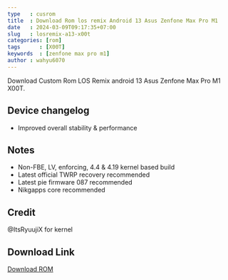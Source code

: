```yaml
---
type   : cusrom
title  : Download Rom los remix Android 13 Asus Zenfone Max Pro M1
date   : 2024-03-09T09:17:35+07:00
slug   : losremix-a13-x00t
categories: [rom]
tags      : [X00T]
keywords  : [zenfone max pro m1]
author : wahyu6070
---
```


Download Custom Rom LOS Remix android 13 Asus Zenfone Max Pro M1 X00T.


## Device changelog
- Improved overall stability & performance

## Notes
- Non-FBE, LV, enforcing, 4.4 & 4.19 kernel based build
- Latest official TWRP recovery recommended
- Latest pie firmware 087 recommended
- Nikgapps core recommended

## Credit
@ItsRyuujiX for kernel

## Download Link
[Download ROM](https://telegra.ph/Download-LOS-Remix-PLROS-Revision-VI-X00TD-11-19)
